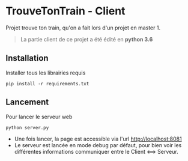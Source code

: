 # TrouveTonTrain - Client #
Projet trouve ton train, qu'on a fait lors d'un projet en master 1.<br/>

> La partie client de ce projet a été édité en **python 3.6**

## Installation ##

Installer tous les librairies requis
```shell
pip install -r requirements.txt
```

## Lancement ##

Pour lancer le serveur web
```shell
python server.py
```

 - Une fois lancer, la page est accessible via l'url [http://localhost:8081](http://localhost:8081)
 - Le serveur est lancée en mode debug par défaut, pour bien voir les différentes informations communiquer entre le Client <==> Serveur.
